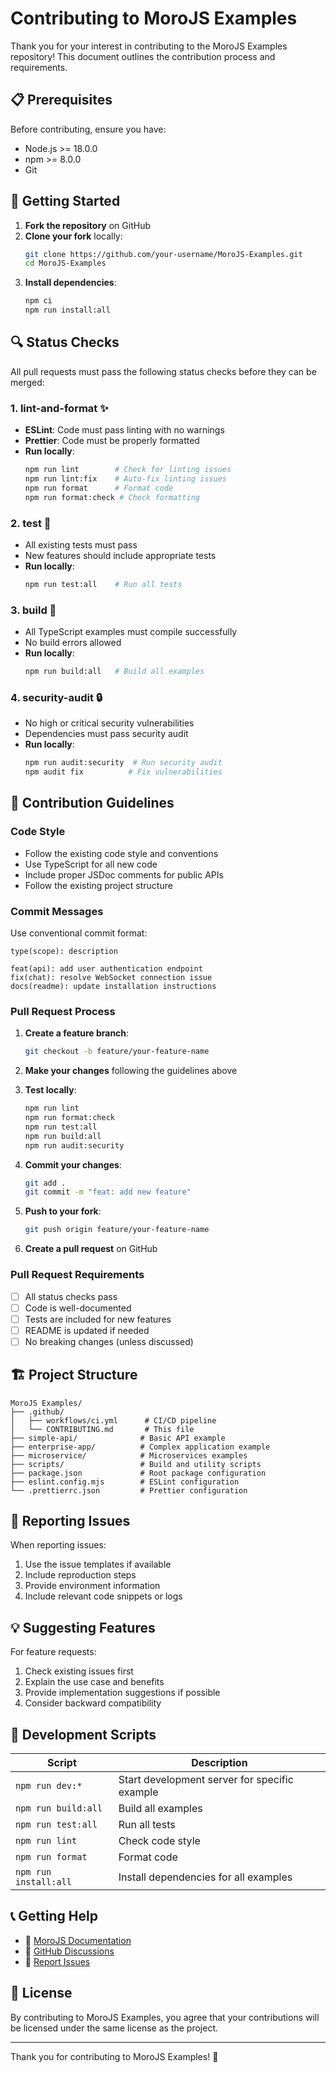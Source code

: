 # Contributing to MoroJS Examples

Thank you for your interest in contributing to the MoroJS Examples repository! This document outlines the contribution process and requirements.

## 📋 Prerequisites

Before contributing, ensure you have:

- Node.js >= 18.0.0
- npm >= 8.0.0
- Git

## 🚀 Getting Started

1. **Fork the repository** on GitHub
2. **Clone your fork** locally:
   ```bash
   git clone https://github.com/your-username/MoroJS-Examples.git
   cd MoroJS-Examples
   ```
3. **Install dependencies**:
   ```bash
   npm ci
   npm run install:all
   ```

## 🔍 Status Checks

All pull requests must pass the following status checks before they can be merged:

### 1. **lint-and-format** ✨

- **ESLint**: Code must pass linting with no warnings
- **Prettier**: Code must be properly formatted
- **Run locally**:
  ```bash
  npm run lint        # Check for linting issues
  npm run lint:fix    # Auto-fix linting issues
  npm run format      # Format code
  npm run format:check # Check formatting
  ```

### 2. **test** 🧪

- All existing tests must pass
- New features should include appropriate tests
- **Run locally**:
  ```bash
  npm run test:all    # Run all tests
  ```

### 3. **build** 🔨

- All TypeScript examples must compile successfully
- No build errors allowed
- **Run locally**:
  ```bash
  npm run build:all   # Build all examples
  ```

### 4. **security-audit** 🔒

- No high or critical security vulnerabilities
- Dependencies must pass security audit
- **Run locally**:
  ```bash
  npm run audit:security  # Run security audit
  npm audit fix          # Fix vulnerabilities
  ```

## 📝 Contribution Guidelines

### Code Style

- Follow the existing code style and conventions
- Use TypeScript for all new code
- Include proper JSDoc comments for public APIs
- Follow the existing project structure

### Commit Messages

Use conventional commit format:

```
type(scope): description

feat(api): add user authentication endpoint
fix(chat): resolve WebSocket connection issue
docs(readme): update installation instructions
```

### Pull Request Process

1. **Create a feature branch**:

   ```bash
   git checkout -b feature/your-feature-name
   ```

2. **Make your changes** following the guidelines above

3. **Test locally**:

   ```bash
   npm run lint
   npm run format:check
   npm run test:all
   npm run build:all
   npm run audit:security
   ```

4. **Commit your changes**:

   ```bash
   git add .
   git commit -m "feat: add new feature"
   ```

5. **Push to your fork**:

   ```bash
   git push origin feature/your-feature-name
   ```

6. **Create a pull request** on GitHub

### Pull Request Requirements

- [ ] All status checks pass
- [ ] Code is well-documented
- [ ] Tests are included for new features
- [ ] README is updated if needed
- [ ] No breaking changes (unless discussed)

## 🏗️ Project Structure

```
MoroJS Examples/
├── .github/
│   ├── workflows/ci.yml      # CI/CD pipeline
│   └── CONTRIBUTING.md       # This file
├── simple-api/              # Basic API example
├── enterprise-app/          # Complex application example
├── microservice/            # Microservices examples
├── scripts/                 # Build and utility scripts
├── package.json             # Root package configuration
├── eslint.config.mjs        # ESLint configuration
└── .prettierrc.json         # Prettier configuration
```

## 🐛 Reporting Issues

When reporting issues:

1. Use the issue templates if available
2. Include reproduction steps
3. Provide environment information
4. Include relevant code snippets or logs

## 💡 Suggesting Features

For feature requests:

1. Check existing issues first
2. Explain the use case and benefits
3. Provide implementation suggestions if possible
4. Consider backward compatibility

## 🔧 Development Scripts

| Script                | Description                                   |
| --------------------- | --------------------------------------------- |
| `npm run dev:*`       | Start development server for specific example |
| `npm run build:all`   | Build all examples                            |
| `npm run test:all`    | Run all tests                                 |
| `npm run lint`        | Check code style                              |
| `npm run format`      | Format code                                   |
| `npm run install:all` | Install dependencies for all examples         |

## 📞 Getting Help

- 📖 [MoroJS Documentation](https://github.com/morojs/moro)
- 💬 [GitHub Discussions](https://github.com/morojs/MoroJS-Examples/discussions)
- 🐛 [Report Issues](https://github.com/morojs/MoroJS-Examples/issues)

## 📜 License

By contributing to MoroJS Examples, you agree that your contributions will be licensed under the same license as the project.

---

Thank you for contributing to MoroJS Examples! 🎉
